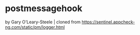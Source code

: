 # postmessagehook
by Gary O'Leary-Steele | cloned from https://sentinel.appcheck-ng.com/static/pm/logger.html

